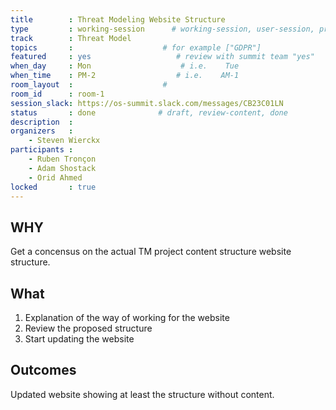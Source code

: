 ```yaml
---
title        : Threat Modeling Website Structure
type         : working-session      # working-session, user-session, product-session
track        : Threat Model
topics       :                    # for example ["GDPR"]
featured     : yes                   # review with summit team "yes"
when_day     : Mon                    # i.e.    Tue
when_time    : PM-2                  # i.e.    AM-1
room_layout  :                    #
room_id      : room-1
session_slack: https://os-summit.slack.com/messages/CB23C01LN
status       : done              # draft, review-content, done
description  :
organizers   :
    - Steven Wierckx
participants :
    - Ruben Tronçon
    - Adam Shostack
    - Orid Ahmed
locked       : true
---
```

## WHY

Get a concensus on the actual TM project content structure website structure.

## What

1. Explanation of the way of working for the website
2. Review the proposed structure
3. Start updating the website

## Outcomes

Updated website showing at least the structure without content.
